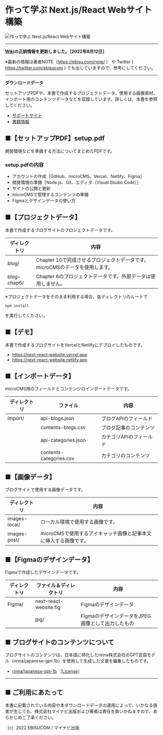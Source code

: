 # 作って学ぶ Next.js/React Webサイト構築

![作って学ぶ Next.js/React Webサイト構築](https://repository-images.githubusercontent.com/510925642/56e98f7c-6e99-47a1-bae1-1203afbd0b82)

---

**[Wiki](https://github.com/ebisucom/next-react-website/wiki)の正誤情報を更新しました。［2022年8月12日］**

※最新の情報は著者NOTE（https://ebisu.com/note/ ） や Twitter ( https://twitter.com/ebisucom ) でも出していますので、参考にしてください。

---

**ダウンロードデータ**

セットアップPDFや、本書で作成するプロジェクトデータ、使用する画像素材、インポート用のコンテンツデータなどを収録しています。詳しくは、本書を参照してください。

* [サポートサイト](https://book.mynavi.jp/supportsite/detail/9784839980177.html) 
* [書籍情報](https://ebisu.com/next-react-website/)


## ■【セットアップPDF】setup.pdf

開発環境などを準備する方法についてまとめたPDFです。

### setup.pdfの内容

* アカウントの作成［GitHub、microCMS、Vercel、Netlify、Figma］
* 開発環境の準備［Node.js、Git、エディタ（Visual Studio Code）］
* サイトの公開と更新
* microCMSで管理するコンテンツの準備
* Figmaとデザインデータの使い方

## ■【プロジェクトデータ】

本書で作成するブログサイトのプロジェクトデータです。

ディレクトリ | 内容 
------------ | -----
blog/        | Chapter 10で完成させるプロジェクトデータです。microCMSのデータを使用します。
blog-chap6/  | Chapter 6のプロジェクトデータです。外部データは使用しません。

※プロジェクトデータをそのまま利用する場合、各ディレクトリのルートで

```
npm install
```

を実行してください。

## ■【デモ】

本書で作成するブログサイトをVercelとNetlifyにデプロイしたものです。

* https://next-react-website.vercel.app
* https://next-react-website.netlify.app

## ■【インポートデータ】

microCMS用のフィールドとコンテンツのインポートデータです。

ディレクトリ | ファイル                 | 内容
------------ | ----------------------- | ---------------------
import/      | api-blogs.json          | ブログAPIのフィールド
　           | contents-blogs.csv      | ブログ記事のコンテンツ
　           | api-categories.json     | カテゴリAPIのフィールド
　           | contents-categories.csv | カテゴリのコンテンツ

## ■【画像データ】

ブログサイトで使用する画像データです。

ディレクトリ  | 内容 
------------- | -----
images-local/ | ローカル環境で使用する画像です。
images-post/  | microCMSで使用するアイキャッチ画像と記事本文に挿入する画像です。

## ■【Figmaのデザインデータ】

Figmaで作成したデザインデータです。

ディレクトリ | ファイル＆ディレクトリ    | 内容
------------ | ----------------------- | ---------------------------------------------
Figma/       | next-react-website.fig  | Figmaのデザインデータ
　           | jpg/                    | FigmaのデザインデータをJPEG画像として出力したもの


## ■ ブログサイトのコンテンツについて

ブログサイトのコンテンツは、日本語に特化したrinna株式会社のGPT言語モデル（rinna/japanese-gpt-1b）を使用して生成した文章を編集したものです。

* [rinna/japanese-gpt-1b](https://huggingface.co/rinna/japanese-gpt-1b) ［[License](https://huggingface.co/rinna/japanese-gpt-1b#licenese)］

-----------------------------------------------

## ■ ご利用にあたって

本書に記載されている内容や本ダウンロードデータの運用によって、いかなる損害が生じても、株式会社マイナビ出版および著者は責任を負いかねますので、あらかじめご了承ください。

（c）2022 EBISUCOM / マイナビ出版
